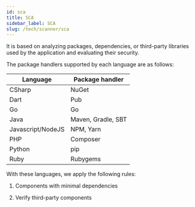 ```yaml
---
id: sca
title: SCA
sidebar_label: SCA
slug: /tech/scanner/sca
---
```


It is based on analyzing packages,
dependencies,
or third-party libraries used by
the application and evaluating
their security.

The package handlers supported
by each language are as follows:

| Language          | Package handler    |
|-------------------|--------------------|
| CSharp            | NuGet              |
| Dart              | Pub                |
| Go                | Go                 |
| Java              | Maven, Gradle, SBT |
| Javascript/NodeJS | NPM, Yarn          |
| PHP               | Composer           |
| Python            | pip                |
| Ruby              | Rubygems           |

With these languages, we apply the following rules:

1. Components with minimal dependencies

1. Verify third-party components
